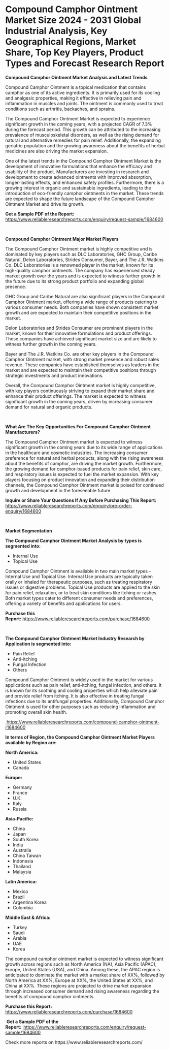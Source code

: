 <p><h1>Compound Camphor Ointment Market Size 2024 - 2031 Global Industrial Analysis, Key Geographical Regions, Market Share, Top Key Players, Product Types and Forecast Research Report</h1></p><p><strong>Compound Camphor Ointment Market Analysis and Latest Trends</strong></p>
<p><p>Compound Camphor Ointment is a topical medication that contains camphor as one of its active ingredients. It is primarily used for its cooling and analgesic properties, making it effective in relieving pain and inflammation in muscles and joints. The ointment is commonly used to treat conditions such as arthritis, backaches, and sprains.</p><p>The Compound Camphor Ointment Market is expected to experience significant growth in the coming years, with a projected CAGR of 7.3% during the forecast period. This growth can be attributed to the increasing prevalence of musculoskeletal disorders, as well as the rising demand for natural and alternative remedies for pain relief. Additionally, the expanding geriatric population and the growing awareness about the benefits of herbal medicines are also driving the market expansion.</p><p>One of the latest trends in the Compound Camphor Ointment Market is the development of innovative formulations that enhance the efficacy and usability of the product. Manufacturers are investing in research and development to create advanced ointments with improved absorption, longer-lasting effects, and enhanced safety profiles. Furthermore, there is a growing interest in organic and sustainable ingredients, leading to the introduction of eco-friendly camphor ointments in the market. These trends are expected to shape the future landscape of the Compound Camphor Ointment Market and drive its growth.</p></p>
<p><strong>Get a Sample PDF of the Report:&nbsp;</strong> <a href="https://www.reliableresearchreports.com/enquiry/request-sample/1684600">https://www.reliableresearchreports.com/enquiry/request-sample/1684600</a></p>
<p>&nbsp;</p>
<p><strong>Compound Camphor Ointment Major Market Players</strong></p>
<p><p>The Compound Camphor Ointment market is highly competitive and is dominated by key players such as DLC Laboratories, GHC Group, Caribe Natural, Delon Laboratories, Strides Consumer, Bayer, and The J.R. Watkins Co. DLC Laboratories is a renowned player in the market, known for its high-quality camphor ointments. The company has experienced steady market growth over the years and is expected to witness further growth in the future due to its strong product portfolio and expanding global presence. </p><p>GHC Group and Caribe Natural are also significant players in the Compound Camphor Ointment market, offering a wide range of products catering to various consumer needs. Both companies have shown consistent market growth and are expected to maintain their competitive positions in the market.</p><p>Delon Laboratories and Strides Consumer are prominent players in the market, known for their innovative formulations and product offerings. These companies have achieved significant market size and are likely to witness further growth in the coming years.</p><p>Bayer and The J.R. Watkins Co. are other key players in the Compound Camphor Ointment market, with strong market presence and robust sales revenue. These companies have established themselves as leaders in the market and are expected to maintain their competitive positions through strategic investments and product innovations.</p><p>Overall, the Compound Camphor Ointment market is highly competitive, with key players continuously striving to expand their market share and enhance their product offerings. The market is expected to witness significant growth in the coming years, driven by increasing consumer demand for natural and organic products.</p></p>
<p>&nbsp;</p>
<p><strong>What Are The Key Opportunities For Compound Camphor Ointment Manufacturers?</strong></p>
<p><p>The Compound Camphor Ointment market is expected to witness significant growth in the coming years due to its wide range of applications in the healthcare and cosmetic industries. The increasing consumer preference for natural and herbal products, along with the rising awareness about the benefits of camphor, are driving the market growth. Furthermore, the growing demand for camphor-based products for pain relief, skin care, and respiratory issues is expected to fuel the market expansion. With key players focusing on product innovation and expanding their distribution channels, the Compound Camphor Ointment market is poised for continued growth and development in the foreseeable future.</p></p>
<p><strong>Inquire or Share Your Questions If Any Before Purchasing This Report:</strong> <a href="https://www.reliableresearchreports.com/enquiry/pre-order-enquiry/1684600">https://www.reliableresearchreports.com/enquiry/pre-order-enquiry/1684600</a></p>
<p>&nbsp;</p>
<p><strong>Market Segmentation</strong></p>
<p><strong>The Compound Camphor Ointment Market Analysis by types is segmented into:</strong></p>
<p><ul><li>Internal Use</li><li>Topical Use</li></ul></p>
<p><p>Compound Camphor Ointment is available in two main market types - Internal Use and Topical Use. Internal Use products are typically taken orally or inhaled for therapeutic purposes, such as treating respiratory issues or digestive problems. Topical Use products are applied to the skin for pain relief, relaxation, or to treat skin conditions like itching or rashes. Both market types cater to different consumer needs and preferences, offering a variety of benefits and applications for users.</p></p>
<p><strong>Purchase this Report:&nbsp;</strong><a href="https://www.reliableresearchreports.com/purchase/1684600">https://www.reliableresearchreports.com/purchase/1684600</a></p>
<p>&nbsp;</p>
<p><strong>The Compound Camphor Ointment Market Industry Research by Application is segmented into:</strong></p>
<p><ul><li>Pain Relief</li><li>Anti-itching</li><li>Fungal Infection</li><li>Others</li></ul></p>
<p><p>Compound Camphor Ointment is widely used in the market for various applications such as pain relief, anti-itching, fungal infection, and others. It is known for its soothing and cooling properties which help alleviate pain and provide relief from itching. It is also effective in treating fungal infections due to its antifungal properties. Additionally, Compound Camphor Ointment is used for other purposes such as reducing inflammation and promoting overall skin health.</p></p>
<p><a href="https://www.reliableresearchreports.com/compound-camphor-ointment-r1684600">&nbsp;https://www.reliableresearchreports.com/compound-camphor-ointment-r1684600</a></p>
<p><strong>In terms of Region, the Compound Camphor Ointment Market Players available by Region are:</strong></p>
<p>
    <p> <strong> North America: </strong>
        <ul>
            <li>United States</li>
            <li>Canada</li>
        </ul>
        </p> 
    <p> <strong> Europe: </strong>
        <ul>
            <li>Germany</li>
            <li>France</li>
            <li>U.K.</li>
            <li>Italy</li>
            <li>Russia</li>
        </ul>
        </p> 
    <p> <strong> Asia-Pacific: </strong>
        <ul>
            <li>China</li>
            <li>Japan</li>
            <li>South Korea</li>
            <li>India</li>
            <li>Australia</li>
            <li>China Taiwan</li>
            <li>Indonesia</li>
            <li>Thailand</li>
            <li>Malaysia</li>
        </ul>
        </p> 
    <p> <strong> Latin America: </strong>
        <ul>
            <li>Mexico</li>
            <li>Brazil</li>
            <li>Argentina Korea</li>
            <li>Colombia</li>
        </ul>
        </p> 
    <p> <strong> Middle East & Africa: </strong>
        <ul>
            <li>Turkey</li>
            <li>Saudi</li>
            <li>Arabia</li>
            <li>UAE</li>
            <li>Korea</li>
        </ul>
    </p>
    </p>
<p><p>The compound camphor ointment market is expected to witness significant growth across regions such as North America (NA), Asia Pacific (APAC), Europe, United States (USA), and China. Among these, the APAC region is anticipated to dominate the market with a market share of XX%, followed by North America at XX%, Europe at XX%, the United States at XX%, and China at XX%. These regions are projected to drive market expansion through increased consumer demand and rising awareness regarding the benefits of compound camphor ointments.</p></p>
<p><strong>Purchase this Report: </strong><a href="https://www.reliableresearchreports.com/purchase/1684600">https://www.reliableresearchreports.com/purchase/1684600</a></p>
<p>&nbsp;<strong>Get a Sample PDF of the Report:&nbsp;&nbsp;</strong><a href="https://www.reliableresearchreports.com/enquiry/request-sample/1684600">https://www.reliableresearchreports.com/enquiry/request-sample/1684600</a></p>
<p><strong></strong></p>
<p>Check more reports on https://www.reliableresearchreports.com/</p>